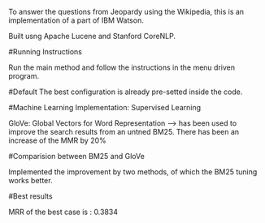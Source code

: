 To answer the questions from Jeopardy using the Wikipedia, this is an implementation of a part of IBM Watson.

Built usng Apache Lucene and Stanford CoreNLP.


#Running Instructions

Run the main method and follow the instructions in the menu driven program. 

#Default
The best configuration is already pre-setted inside the code.

#Machine Learning Implementation: Supervised Learning

GloVe: Global Vectors for Word Representation --> has been used to improve the search results from an untned BM25. There has been an increase of the MMR by 20%

#Comparision between BM25 and GloVe 

Implemented the improvement by two methods, of which the BM25 tuning works better.

#Best results

MRR of the best case is : 0.3834
